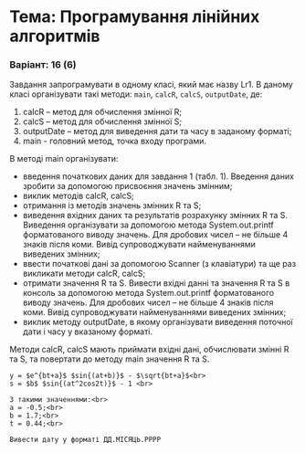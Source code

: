 # Тема: Програмування лінійних алгоритмів
### Варіант: 16 (6)

Завдання запрограмувати в одному класі, який має назву Lr1. В даному класі організувати такі методи: `main`, `calcR`, `calcS`, `outputDate`, 
де:<br> 
1. calcR – метод для обчислення змінної R; 
2. calcS – метод для обчислення змінної S; 
3. outputDate – метод для виведення дати та часу в заданому форматі;
4. main - головний метод, точка входу програми.<br>

В методі main організувати: 
- введення початкових даних для завдання 1 (табл. 1). Введення даних зробити за допомогою присвоєння значень змінним; 
- виклик методів calcR, calcS;
- отримання із методів значень змінних R та S; 
- виведення вхідних даних та результатів розрахунку змінних R та S. Виведення організувати за допомогою метода System.out.printf форматованого виводу значень. 
Для дробових чисел – не більше 4 знаків після коми. Вивід супроводжувати найменуваннями виведених змінних; 
- ввести початкові дані за допомогою Scanner (з клавіатури) та ще раз викликати методи calcR, calcS;
- отримати значення R та S. Вивести вхідні данні та значення R та S в консоль за допомогою метода System.out.printf форматованого виводу значень. Для 
дробових чисел – не більше 4 знаків після коми. Вивід супроводжувати найменуваннями виведених змінних;
- виклик методу outputDate, в якому організувати виведення поточної дати і часу у вказаному форматі. <br>

Методи calcR, calcS мають приймати вхідні дані, обчислювати змінні R та S, та повертати до методу
main значення R та S. <br>
```
y = $e^{bt+a}$ $sin{(at+b)}$ - $\sqrt{bt+a}$<br>
s = $b$ $sin{(at^2cos2t)}$ - 1 <br>

З такими значеннями:<br> 
a = -0.5;<br> 
b = 1.7;<br> 
t = 0.44;<br>

Вивести дату у форматі ДД.МІСЯЦЬ.РРРР
```
